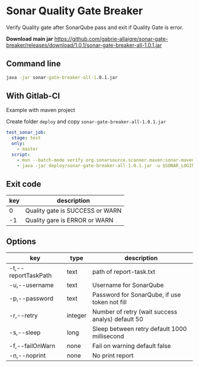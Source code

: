 # Sonar Quality Gate Breaker

Verify Quality gate after SonarQube pass and exit if Quality Gate is error.

**Download main jar** https://github.com/gabrie-allaigre/sonar-gate-breaker/releases/download/1.0.1/sonar-gate-breaker-all-1.0.1.jar

## Command line

```cmd
java -jar sonar-gate-breaker-all-1.0.1.jar
```

## With Gitlab-CI

Example with maven project

Create folder `deploy` and copy `sonar-gate-breaker-all-1.0.1.jar`

```yaml
test_sonar_job:
  stage: test
  only:
    - master
  script:
    - mvn --batch-mode verify org.sonarsource.scanner.maven:sonar-maven-plugin:3.0.1:sonar -Dsonar.host.url=$SONAR_URL -Dsonar.login=$SONAR_LOGIN -PCI
    - java -jar deploy/sonar-gate-breaker-all-1.0.1.jar -u $SONAR_LOGIN
```

## Exit code

| key | description |
| --- | --- |
| 0 | Quality gate is SUCCESS or WARN |
| -1 | Quality gare is ERROR or WARN |

## Options

| key | type | description |
| --- | --- | --- |
| -t,--reportTaskPath | text | path of report-task.txt |
| -u,--username | text | Username for SonarQube |
| -p,--password | text | Password for SonarQube, if use token not fill |
| -r,--retry | integer | Number of retry (wait success analys) default 50 |
| -s,--sleep | long | Sleep between retry default 1000 millisecond |
| -f,--failOnWarn | none | Fail on warning default false |
| -n,--noprint | none |  No print report |
